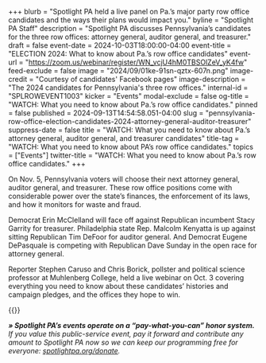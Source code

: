 +++
blurb = "Spotlight PA held a live panel on Pa.’s major party row office candidates and the ways their plans would impact you."
byline = "Spotlight PA Staff"
description = "Spotlight PA discusses Pennsylvania’s candidates for the three row offices: attorney general, auditor general, and treasurer."
draft = false
event-date = 2024-10-03T18:00:00-04:00
event-title = "ELECTION 2024: What to know about Pa.’s row office candidates"
event-url = "https://zoom.us/webinar/register/WN_vcjU4hM0TBSOlZeV_yK4fw"
feed-exclude = false
image = "2024/09/01ke-91sn-qztx-607n.png"
image-credit = "Courtesy of candidates' Facebook pages"
image-description = "The 2024 candidates for Pennsylvania's three row offices."
internal-id = "SPLROWEVENT1003"
kicker = "Events"
modal-exclude = false
og-title = "WATCH: What you need to know about Pa.’s row office candidates."
pinned = false
published = 2024-09-13T14:54:58.051-04:00
slug = "pennsylvania-row-office-election-candidates-2024-attorney-general-auditor-treasurer"
suppress-date = false
title = "WATCH: What you need to know about Pa.’s attorney general, auditor general, and treasurer candidates"
title-tag = "WATCH: What you need to know about PA’s row office candidates."
topics = ["Events"]
twitter-title = "WATCH: What you need to know about Pa.’s row office candidates."
+++

On Nov. 5, Pennsylvania voters will choose their next attorney general, auditor general, and treasurer. These row office positions come with considerable power over the state’s finances, the enforcement of its laws, and how it monitors for waste and fraud.

Democrat Erin McClelland will face off against Republican incumbent Stacy Garrity for treasurer. Philadelphia state Rep. Malcolm Kenyatta is up against sitting Republican Tim DeFoor for auditor general. And Democrat Eugene DePasquale is competing with Republican Dave Sunday in the open race for attorney general.

Reporter Stephen Caruso and Chris Borick, pollster and political science professor at Muhlenberg College, held a live webinar on Oct. 3 covering everything you need to know about these candidates’ histories and campaign pledges, and the offices they hope to win.

{{<youtube id="AaoCa-4Luak" loading="lazy">}}

<strong><em>» Spotlight PA’s events operate on a “pay-what-you-can” honor system.</em></strong><em> If you value this public-service event, pay it forward and contribute any amount to Spotlight PA now so we can keep our programming free for everyone: </em><a href="http://spotlightpa.org/donate"><em>spotlightpa.org/donate</em></a><em>.</em>

